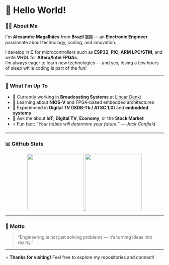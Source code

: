 # 👋 Hello World!

### 👨‍💻 About Me  
I'm **Alexandre Magalhães** from **Brazil 🇧🇷** — an **Electronic Engineer** passionate about technology, coding, and innovation.  

I develop in **C** for microcontrollers such as **ESP32**, **PIC**, **ARM LPC/STM**, and write **VHDL** for **Altera/Intel FPGAs**.  
I’m always eager to learn new technologies — and yes, losing a few hours of sleep while coding is part of the fun!

---

### 🚀 What I’m Up To  
- 🔭 Currently working in **Broadcasting Systems** at [Linear Denki](https://www.lineardenki.com.br/)  
- 🌱 Learning about **NIOS-V** and FPGA-based embedded architectures  
- 👯 Experienced in **Digital TV (ISDB-Tb / ATSC 1.0)** and **embedded systems**  
- 💬 Ask me about **IoT**, **Digital TV**, **Economy**, or the **Stock Market**  
- ⚡ Fun fact: *“Your habits will determine your future.” — Jack Canfield*  

---

### 📊 GitHub Stats  
<div align="center">
  <a href="https://github.com/amagalhaesdesigns">
    <img height="180em" src="https://github-readme-stats.vercel.app/api?username=amagalhaesdesigns&show_icons=true&theme=dracula&include_all_commits=true&count_private=true"/>
    <img height="180em" src="https://github-readme-stats.vercel.app/api/top-langs/?username=amagalhaesdesigns&layout=compact&langs_count=8&theme=dracula"/>
  </a>
</div>

---

### 🧠 Motto  
> “Engineering is not just solving problems — it’s turning ideas into reality.”

---

⭐ **Thanks for visiting!** Feel free to explore my repositories and connect!
